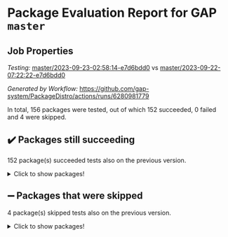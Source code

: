 # Package Evaluation Report for GAP `master`

## Job Properties

*Testing:* [master/2023-09-23-02:58:14-e7d6bdd0](https://github.com/gap-system/PackageDistro/blob/data/reports/master/2023-09-23-02:58:14-e7d6bdd0) vs [master/2023-09-22-07:22:22-e7d6bdd0](https://github.com/gap-system/PackageDistro/blob/data/reports/master/2023-09-22-07:22:22-e7d6bdd0)

*Generated by Workflow:* https://github.com/gap-system/PackageDistro/actions/runs/6280981779

In total, 156 packages were tested, out of which 152 succeeded, 0 failed and 4 were skipped.

## :heavy_check_mark: Packages still succeeding

152 package(s) succeeded tests also on the previous version.
<details><summary>Click to show packages!</summary>

- 4ti2interface 2023.02-04 [(success)](https://github.com/gap-system/PackageDistro/actions/runs/6280981779/job/17059127536)
- ace 5.6.2 [(success)](https://github.com/gap-system/PackageDistro/actions/runs/6280981779/job/17059127584)
- aclib 1.3.2 [(success)](https://github.com/gap-system/PackageDistro/actions/runs/6280981779/job/17059127650)
- agt 0.3.1 [(success)](https://github.com/gap-system/PackageDistro/actions/runs/6280981779/job/17059127726)
- alnuth 3.2.1 [(success)](https://github.com/gap-system/PackageDistro/actions/runs/6280981779/job/17059127805)
- anupq 3.3.0 [(success)](https://github.com/gap-system/PackageDistro/actions/runs/6280981779/job/17059127965)
- atlasrep 2.1.7 [(success)](https://github.com/gap-system/PackageDistro/actions/runs/6280981779/job/17059128041)
- autodoc 2023.06.19 [(success)](https://github.com/gap-system/PackageDistro/actions/runs/6280981779/job/17059128142)
- automata 1.15 [(success)](https://github.com/gap-system/PackageDistro/actions/runs/6280981779/job/17059128228)
- automgrp 1.3.2 [(success)](https://github.com/gap-system/PackageDistro/actions/runs/6280981779/job/17059128316)
- autpgrp 1.11 [(success)](https://github.com/gap-system/PackageDistro/actions/runs/6280981779/job/17059128384)
- cap 2023.09-05 [(success)](https://github.com/gap-system/PackageDistro/actions/runs/6280981779/job/17059128456)
- caratinterface 2.3.5 [(success)](https://github.com/gap-system/PackageDistro/actions/runs/6280981779/job/17059128540)
- cddinterface 2022.11.01 [(success)](https://github.com/gap-system/PackageDistro/actions/runs/6280981779/job/17059128617)
- circle 1.6.6 [(success)](https://github.com/gap-system/PackageDistro/actions/runs/6280981779/job/17059128684)
- classicpres 1.22 [(success)](https://github.com/gap-system/PackageDistro/actions/runs/6280981779/job/17059128767)
- cohomolo 1.6.11 [(success)](https://github.com/gap-system/PackageDistro/actions/runs/6280981779/job/17059128835)
- congruence 1.2.5 [(success)](https://github.com/gap-system/PackageDistro/actions/runs/6280981779/job/17059128907)
- corelg 1.56 [(success)](https://github.com/gap-system/PackageDistro/actions/runs/6280981779/job/17059129010)
- crime 1.6 [(success)](https://github.com/gap-system/PackageDistro/actions/runs/6280981779/job/17059129107)
- crisp 1.4.6 [(success)](https://github.com/gap-system/PackageDistro/actions/runs/6280981779/job/17059129234)
- crypting 0.10.4 [(success)](https://github.com/gap-system/PackageDistro/actions/runs/6280981779/job/17059129335)
- cryst 4.1.26 [(success)](https://github.com/gap-system/PackageDistro/actions/runs/6280981779/job/17059129408)
- crystcat 1.1.10 [(success)](https://github.com/gap-system/PackageDistro/actions/runs/6280981779/job/17059129479)
- ctbllib 1.3.6 [(success)](https://github.com/gap-system/PackageDistro/actions/runs/6280981779/job/17059129563)
- cubefree 1.19 [(success)](https://github.com/gap-system/PackageDistro/actions/runs/6280981779/job/17059129660)
- curlinterface 2.3.2 [(success)](https://github.com/gap-system/PackageDistro/actions/runs/6280981779/job/17059129761)
- cvec 2.8.1 [(success)](https://github.com/gap-system/PackageDistro/actions/runs/6280981779/job/17059129902)
- datastructures 0.3.0 [(success)](https://github.com/gap-system/PackageDistro/actions/runs/6280981779/job/17059130007)
- deepthought 1.0.6 [(success)](https://github.com/gap-system/PackageDistro/actions/runs/6280981779/job/17059130116)
- design 1.8 [(success)](https://github.com/gap-system/PackageDistro/actions/runs/6280981779/job/17059130214)
- difsets 2.3.1 [(success)](https://github.com/gap-system/PackageDistro/actions/runs/6280981779/job/17059130327)
- digraphs 1.6.3 [(success)](https://github.com/gap-system/PackageDistro/actions/runs/6280981779/job/17059130420)
- edim 1.3.7 [(success)](https://github.com/gap-system/PackageDistro/actions/runs/6280981779/job/17059130540)
- example 4.3.4 [(success)](https://github.com/gap-system/PackageDistro/actions/runs/6280981779/job/17059130676)
- examplesforhomalg 2023.08-02 [(success)](https://github.com/gap-system/PackageDistro/actions/runs/6280981779/job/17059130803)
- factint 1.6.3 [(success)](https://github.com/gap-system/PackageDistro/actions/runs/6280981779/job/17059130927)
- ferret 1.0.9 [(success)](https://github.com/gap-system/PackageDistro/actions/runs/6280981779/job/17059131064)
- fga 1.5.0 [(success)](https://github.com/gap-system/PackageDistro/actions/runs/6280981779/job/17059131231)
- fining 1.5.6 [(success)](https://github.com/gap-system/PackageDistro/actions/runs/6280981779/job/17059131358)
- float 1.0.3 [(success)](https://github.com/gap-system/PackageDistro/actions/runs/6280981779/job/17059131488)
- format 1.4.3 [(success)](https://github.com/gap-system/PackageDistro/actions/runs/6280981779/job/17059131601)
- forms 1.2.9 [(success)](https://github.com/gap-system/PackageDistro/actions/runs/6280981779/job/17059131714)
- fplsa 1.2.6 [(success)](https://github.com/gap-system/PackageDistro/actions/runs/6280981779/job/17059131808)
- fr 2.4.12 [(success)](https://github.com/gap-system/PackageDistro/actions/runs/6280981779/job/17059131923)
- francy 2.0.3 [(success)](https://github.com/gap-system/PackageDistro/actions/runs/6280981779/job/17059132019)
- fwtree 1.3 [(success)](https://github.com/gap-system/PackageDistro/actions/runs/6280981779/job/17059132103)
- gapdoc 1.6.6 [(success)](https://github.com/gap-system/PackageDistro/actions/runs/6280981779/job/17059132197)
- gauss 2023.02-04 [(success)](https://github.com/gap-system/PackageDistro/actions/runs/6280981779/job/17059132293)
- gaussforhomalg 2023.08-01 [(success)](https://github.com/gap-system/PackageDistro/actions/runs/6280981779/job/17059132400)
- gbnp 1.0.5 [(success)](https://github.com/gap-system/PackageDistro/actions/runs/6280981779/job/17059132494)
- generalizedmorphismsforcap 2023.08-02 [(success)](https://github.com/gap-system/PackageDistro/actions/runs/6280981779/job/17059132604)
- genss 1.6.8 [(success)](https://github.com/gap-system/PackageDistro/actions/runs/6280981779/job/17059132686)
- gradedmodules 2023.08-01 [(success)](https://github.com/gap-system/PackageDistro/actions/runs/6280981779/job/17059132822)
- gradedringforhomalg 2023.08-01 [(success)](https://github.com/gap-system/PackageDistro/actions/runs/6280981779/job/17059132954)
- grape 4.9.0 [(success)](https://github.com/gap-system/PackageDistro/actions/runs/6280981779/job/17059133036)
- groupoids 1.73 [(success)](https://github.com/gap-system/PackageDistro/actions/runs/6280981779/job/17059133155)
- grpconst 2.6.4 [(success)](https://github.com/gap-system/PackageDistro/actions/runs/6280981779/job/17059133259)
- guarana 0.96.3 [(success)](https://github.com/gap-system/PackageDistro/actions/runs/6280981779/job/17059133331)
- guava 3.18 [(success)](https://github.com/gap-system/PackageDistro/actions/runs/6280981779/job/17059133418)
- hap 1.58 [(success)](https://github.com/gap-system/PackageDistro/actions/runs/6280981779/job/17059133499)
- hapcryst 0.1.15 [(success)](https://github.com/gap-system/PackageDistro/actions/runs/6280981779/job/17059133573)
- hecke 1.5.3 [(success)](https://github.com/gap-system/PackageDistro/actions/runs/6280981779/job/17059133669)
- help 3.5 [(success)](https://github.com/gap-system/PackageDistro/actions/runs/6280981779/job/17059133750)
- homalg 2023.08-02 [(success)](https://github.com/gap-system/PackageDistro/actions/runs/6280981779/job/17059133846)
- homalgtocas 2023.08-01 [(success)](https://github.com/gap-system/PackageDistro/actions/runs/6280981779/job/17059133904)
- idrel 2.45 [(success)](https://github.com/gap-system/PackageDistro/actions/runs/6280981779/job/17059133982)
- images 1.3.1 [(success)](https://github.com/gap-system/PackageDistro/actions/runs/6280981779/job/17059134033)
- intpic 0.3.0 [(success)](https://github.com/gap-system/PackageDistro/actions/runs/6280981779/job/17059134121)
- io 4.8.1 [(success)](https://github.com/gap-system/PackageDistro/actions/runs/6280981779/job/17059134184)
- io_forhomalg 2023.02-04 [(success)](https://github.com/gap-system/PackageDistro/actions/runs/6280981779/job/17059134259)
- irredsol 1.4.4 [(success)](https://github.com/gap-system/PackageDistro/actions/runs/6280981779/job/17059134322)
- json 2.1.1 [(success)](https://github.com/gap-system/PackageDistro/actions/runs/6280981779/job/17059134385)
- jupyterkernel 1.5.0 [(success)](https://github.com/gap-system/PackageDistro/actions/runs/6280981779/job/17059134451)
- jupyterviz 1.5.6 [(success)](https://github.com/gap-system/PackageDistro/actions/runs/6280981779/job/17059134511)
- kan 1.36 [(success)](https://github.com/gap-system/PackageDistro/actions/runs/6280981779/job/17059134572)
- kbmag 1.5.11 [(success)](https://github.com/gap-system/PackageDistro/actions/runs/6280981779/job/17059134638)
- laguna 3.9.6 [(success)](https://github.com/gap-system/PackageDistro/actions/runs/6280981779/job/17059134715)
- liealgdb 2.2.1 [(success)](https://github.com/gap-system/PackageDistro/actions/runs/6280981779/job/17059134794)
- liepring 2.8 [(success)](https://github.com/gap-system/PackageDistro/actions/runs/6280981779/job/17059134856)
- liering 2.4.2 [(success)](https://github.com/gap-system/PackageDistro/actions/runs/6280981779/job/17059134933)
- linearalgebraforcap 2023.09-01 [(success)](https://github.com/gap-system/PackageDistro/actions/runs/6280981779/job/17059135002)
- localizeringforhomalg 2023.08-02 [(success)](https://github.com/gap-system/PackageDistro/actions/runs/6280981779/job/17059135059)
- loops 3.4.3 [(success)](https://github.com/gap-system/PackageDistro/actions/runs/6280981779/job/17059135126)
- lpres 1.0.3 [(success)](https://github.com/gap-system/PackageDistro/actions/runs/6280981779/job/17059135188)
- majoranaalgebras 1.5.1 [(success)](https://github.com/gap-system/PackageDistro/actions/runs/6280981779/job/17059135253)
- mapclass 1.4.6 [(success)](https://github.com/gap-system/PackageDistro/actions/runs/6280981779/job/17059135314)
- matgrp 0.70 [(success)](https://github.com/gap-system/PackageDistro/actions/runs/6280981779/job/17059135375)
- matricesforhomalg 2023.08-02 [(success)](https://github.com/gap-system/PackageDistro/actions/runs/6280981779/job/17059135444)
- modisom 2.5.4 [(success)](https://github.com/gap-system/PackageDistro/actions/runs/6280981779/job/17059135533)
- modulepresentationsforcap 2023.09-01 [(success)](https://github.com/gap-system/PackageDistro/actions/runs/6280981779/job/17059135608)
- modules 2023.08-02 [(success)](https://github.com/gap-system/PackageDistro/actions/runs/6280981779/job/17059135672)
- monoidalcategories 2023.08-11 [(success)](https://github.com/gap-system/PackageDistro/actions/runs/6280981779/job/17059135750)
- nconvex 2022.09-01 [(success)](https://github.com/gap-system/PackageDistro/actions/runs/6280981779/job/17059135826)
- nilmat 1.4.2 [(success)](https://github.com/gap-system/PackageDistro/actions/runs/6280981779/job/17059135905)
- nock 1.5 [(success)](https://github.com/gap-system/PackageDistro/actions/runs/6280981779/job/17059135994)
- normalizinterface 1.3.6 [(success)](https://github.com/gap-system/PackageDistro/actions/runs/6280981779/job/17059136082)
- nq 2.5.10 [(success)](https://github.com/gap-system/PackageDistro/actions/runs/6280981779/job/17059136165)
- numericalsgps 1.3.1 [(success)](https://github.com/gap-system/PackageDistro/actions/runs/6280981779/job/17059136257)
- openmath 11.5.3 [(success)](https://github.com/gap-system/PackageDistro/actions/runs/6280981779/job/17059136344)
- orb 4.9.0 [(success)](https://github.com/gap-system/PackageDistro/actions/runs/6280981779/job/17059136430)
- packagemanager 1.4.1 [(success)](https://github.com/gap-system/PackageDistro/actions/runs/6280981779/job/17059136512)
- patternclass 2.4.3 [(success)](https://github.com/gap-system/PackageDistro/actions/runs/6280981779/job/17059136606)
- permut 2.0.4 [(success)](https://github.com/gap-system/PackageDistro/actions/runs/6280981779/job/17059136689)
- polenta 1.3.10 [(success)](https://github.com/gap-system/PackageDistro/actions/runs/6280981779/job/17059136765)
- polymaking 0.8.6 [(success)](https://github.com/gap-system/PackageDistro/actions/runs/6280981779/job/17059136849)
- primgrp 3.4.4 [(success)](https://github.com/gap-system/PackageDistro/actions/runs/6280981779/job/17059136909)
- profiling 2.5.4 [(success)](https://github.com/gap-system/PackageDistro/actions/runs/6280981779/job/17059136977)
- qpa 1.34 [(success)](https://github.com/gap-system/PackageDistro/actions/runs/6280981779/job/17059137062)
- quagroup 1.8.3 [(success)](https://github.com/gap-system/PackageDistro/actions/runs/6280981779/job/17059137137)
- radiroot 2.9 [(success)](https://github.com/gap-system/PackageDistro/actions/runs/6280981779/job/17059137204)
- rcwa 4.7.1 [(success)](https://github.com/gap-system/PackageDistro/actions/runs/6280981779/job/17059137287)
- rds 1.8 [(success)](https://github.com/gap-system/PackageDistro/actions/runs/6280981779/job/17059137378)
- recog 1.4.2 [(success)](https://github.com/gap-system/PackageDistro/actions/runs/6280981779/job/17059137461)
- repndecomp 1.3.0 [(success)](https://github.com/gap-system/PackageDistro/actions/runs/6280981779/job/17059137564)
- repsn 3.1.1 [(success)](https://github.com/gap-system/PackageDistro/actions/runs/6280981779/job/17059137636)
- resclasses 4.7.3 [(success)](https://github.com/gap-system/PackageDistro/actions/runs/6280981779/job/17059137718)
- ringsforhomalg 2023.08-02 [(success)](https://github.com/gap-system/PackageDistro/actions/runs/6280981779/job/17059137797)
- sco 2023.08-01 [(success)](https://github.com/gap-system/PackageDistro/actions/runs/6280981779/job/17059137892)
- scscp 2.4.1 [(success)](https://github.com/gap-system/PackageDistro/actions/runs/6280981779/job/17059137993)
- semigroups 5.3.1 [(success)](https://github.com/gap-system/PackageDistro/actions/runs/6280981779/job/17059138112)
- sglppow 2.3 [(success)](https://github.com/gap-system/PackageDistro/actions/runs/6280981779/job/17059138214)
- sgpviz 0.999.5 [(success)](https://github.com/gap-system/PackageDistro/actions/runs/6280981779/job/17059138328)
- simpcomp 2.1.14 [(success)](https://github.com/gap-system/PackageDistro/actions/runs/6280981779/job/17059138484)
- singular 2023.02.09 [(success)](https://github.com/gap-system/PackageDistro/actions/runs/6280981779/job/17059138608)
- sl2reps 1.1 [(success)](https://github.com/gap-system/PackageDistro/actions/runs/6280981779/job/17059138730)
- sla 1.5.3 [(success)](https://github.com/gap-system/PackageDistro/actions/runs/6280981779/job/17059138870)
- smallgrp 1.5.3 [(success)](https://github.com/gap-system/PackageDistro/actions/runs/6280981779/job/17059138997)
- smallsemi 0.6.13 [(success)](https://github.com/gap-system/PackageDistro/actions/runs/6280981779/job/17059139136)
- sonata 2.9.6 [(success)](https://github.com/gap-system/PackageDistro/actions/runs/6280981779/job/17059139255)
- sophus 1.27 [(success)](https://github.com/gap-system/PackageDistro/actions/runs/6280981779/job/17059139365)
- sotgrps 1.2 [(success)](https://github.com/gap-system/PackageDistro/actions/runs/6280981779/job/17059139497)
- spinsym 1.5.2 [(success)](https://github.com/gap-system/PackageDistro/actions/runs/6280981779/job/17059139614)
- standardff 1.0 [(success)](https://github.com/gap-system/PackageDistro/actions/runs/6280981779/job/17059139731)
- symbcompcc 1.3.2 [(success)](https://github.com/gap-system/PackageDistro/actions/runs/6280981779/job/17059139846)
- thelma 1.3 [(success)](https://github.com/gap-system/PackageDistro/actions/runs/6280981779/job/17059139961)
- tomlib 1.2.9 [(success)](https://github.com/gap-system/PackageDistro/actions/runs/6280981779/job/17059140073)
- toolsforhomalg 2023.07-01 [(success)](https://github.com/gap-system/PackageDistro/actions/runs/6280981779/job/17059140204)
- toric 1.9.5 [(success)](https://github.com/gap-system/PackageDistro/actions/runs/6280981779/job/17059140322)
- toricvarieties 2022.07.13 [(success)](https://github.com/gap-system/PackageDistro/actions/runs/6280981779/job/17059140428)
- transgrp 3.6.4 [(success)](https://github.com/gap-system/PackageDistro/actions/runs/6280981779/job/17059140590)
- ugaly 4.1.3 [(success)](https://github.com/gap-system/PackageDistro/actions/runs/6280981779/job/17059140696)
- unipot 1.5 [(success)](https://github.com/gap-system/PackageDistro/actions/runs/6280981779/job/17059140821)
- unitlib 4.2.0 [(success)](https://github.com/gap-system/PackageDistro/actions/runs/6280981779/job/17059140911)
- utils 0.84 [(success)](https://github.com/gap-system/PackageDistro/actions/runs/6280981779/job/17059141031)
- uuid 0.7 [(success)](https://github.com/gap-system/PackageDistro/actions/runs/6280981779/job/17059141145)
- walrus 0.9991 [(success)](https://github.com/gap-system/PackageDistro/actions/runs/6280981779/job/17059141247)
- wedderga 4.10.4 [(success)](https://github.com/gap-system/PackageDistro/actions/runs/6280981779/job/17059141378)
- xmod 2.91 [(success)](https://github.com/gap-system/PackageDistro/actions/runs/6280981779/job/17059141470)
- xmodalg 1.23 [(success)](https://github.com/gap-system/PackageDistro/actions/runs/6280981779/job/17059141560)
- yangbaxter 0.10.3 [(success)](https://github.com/gap-system/PackageDistro/actions/runs/6280981779/job/17059141637)
- zeromqinterface 0.14 [(success)](https://github.com/gap-system/PackageDistro/actions/runs/6280981779/job/17059141731)
</details>

## :heavy_minus_sign: Packages that were skipped

4 package(s) skipped tests also on the previous version.
<details><summary>Click to show packages!</summary>

- browse 1.8.21 [(skipped)](https://github.com/gap-system/PackageDistro/actions/runs/6280981779/job/17058823110)
- itc 1.5.1 [(skipped)](https://github.com/gap-system/PackageDistro/actions/runs/6280981779/job/17058823110)
- polycyclic 2.16 [(skipped)](https://github.com/gap-system/PackageDistro/actions/runs/6280981779/job/17058823110)
- xgap 4.31 [(skipped)](https://github.com/gap-system/PackageDistro/actions/runs/6280981779/job/17058823110)
</details>

